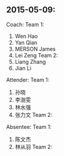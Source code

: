 ## 2015-05-09:
Coach:
Team 1:
1. Wen Hao
2. Yan Qian
3. MERSON James
4. Lei Zeng
Team 2:
1. Liang Zhang
2. Jian Li

Attender:
Team 1:
1. 孙晓
2. 李澍雯
3. 林水强
4. 张力文
Team 2:

Absentee:
Team 1:
1. 陈文杰
2. 林从羽
Team 2:

